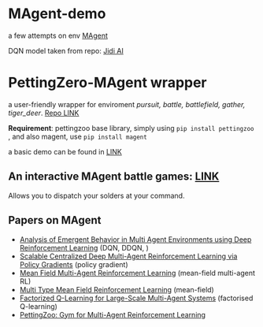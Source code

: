 # MAgent-demo

a few attempts on env [MAgent](https://github.com/PettingZoo-Team/MAgent) 

DQN model taken from repo: [Jidi AI](https://github.com/jidiai/ai_lib/tree/master/examples/algo/dqn)

# PettingZero-MAgent wrapper

a user-friendly wrapper for enviroment *pursuit, battle, battlefield, gather, tiger_deer*. [Repo LINK](https://github.com/PettingZoo-Team/PettingZoo/tree/master/pettingzoo/magent)

**Requirement**: pettingzoo base library, simply using `pip install pettingzoo `, and also magent, use `pip install magent`


a basic demo can be found in [LINK](https://github.com/YanSong97/MAgent-demo/blob/main/Demo%20of%20PettingZero-MAgent.py)


## An interactive MAgent battle games: [LINK](https://github.com/PettingZoo-Team/MAgent/blob/master/examples/show_battle_game.py)

Allows you to dispatch your solders at your command.


## Papers on MAgent

* [Analysis of Emergent Behavior in Multi Agent Environments
using Deep Reinforcement Learning](https://ashwinipokle.github.io/assets/docs/234_final_report.pdf) (DQN, DDQN, )
* [Scalable Centralized Deep Multi-Agent
Reinforcement Learning via Policy Gradients](https://arxiv.org/pdf/1805.08776.pdf) (policy gradient)
* [Mean Field Multi-Agent Reinforcement Learning](http://proceedings.mlr.press/v80/yang18d/yang18d.pdf) (mean-field multi-agent RL)
* [Multi Type Mean Field Reinforcement Learning](https://arxiv.org/pdf/2002.02513.pdf) (mean-field)
* [Factorized Q-Learning for Large-Scale Multi-Agent Systems](https://arxiv.org/pdf/1809.03738.pdf) (factorised Q-learning)
* [PettingZoo: Gym for Multi-Agent Reinforcement
Learning](https://arxiv.org/pdf/2009.14471.pdf)






